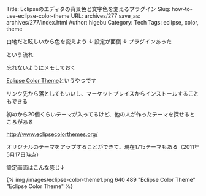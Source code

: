Title: Eclipseのエディタの背景色と文字色を変えるプラグイン
Slug: how-to-use-eclipse-color-theme
URL: archives/277
save_as: archives/277/index.html
Author: higebu
Category: Tech
Tags: eclipse, color, theme

白地だと眩しいから色を変えよう
↓
設定が面倒
↓
プラグインあった

という流れ

忘れないようにメモしておく

[Eclipse Color Theme](http://marketplace.eclipse.org/content/eclipse-color-theme)というやつです

リンク先から落としてもいいし、マーケットプレイスからインストールすることもできる

初めから20個くらいテーマが入ってるけど、他の人が作ったテーマを探せるところがある

http://www.eclipsecolorthemes.org/

オリジナルのテーマをアップすることができて、現在1715テーマもある（2011年5月17日時点）

設定画面はこんな感じ↓

{% img /images/eclipse-color-theme1.png 640 489 "Eclipse Color Theme" "Eclipse Color Theme" %}
